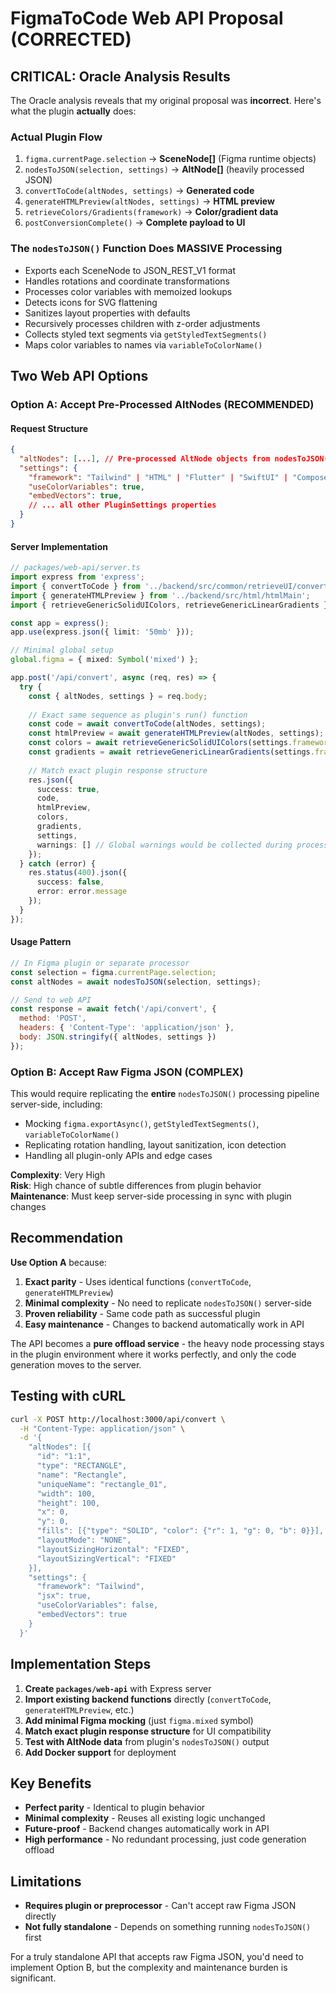 # FigmaToCode Web API Proposal (CORRECTED)

## CRITICAL: Oracle Analysis Results

The Oracle analysis reveals that my original proposal was **incorrect**. Here's what the plugin **actually** does:

### Actual Plugin Flow
1. `figma.currentPage.selection` → **SceneNode[]** (Figma runtime objects)
2. `nodesToJSON(selection, settings)` → **AltNode[]** (heavily processed JSON)
3. `convertToCode(altNodes, settings)` → **Generated code**
4. `generateHTMLPreview(altNodes, settings)` → **HTML preview** 
5. `retrieveColors/Gradients(framework)` → **Color/gradient data**
6. `postConversionComplete()` → **Complete payload to UI**

### The `nodesToJSON()` Function Does MASSIVE Processing
- Exports each SceneNode to JSON_REST_V1 format
- Handles rotations and coordinate transformations
- Processes color variables with memoized lookups  
- Detects icons for SVG flattening
- Sanitizes layout properties with defaults
- Recursively processes children with z-order adjustments
- Collects styled text segments via `getStyledTextSegments()`
- Maps color variables to names via `variableToColorName()`

## Two Web API Options

### Option A: Accept Pre-Processed AltNodes (RECOMMENDED)

#### Request Structure
```json
{
  "altNodes": [...], // Pre-processed AltNode objects from nodesToJSON()
  "settings": {
    "framework": "Tailwind" | "HTML" | "Flutter" | "SwiftUI" | "Compose",
    "useColorVariables": true,
    "embedVectors": true,
    // ... all other PluginSettings properties
  }
}
```

#### Server Implementation
```typescript
// packages/web-api/server.ts
import express from 'express';
import { convertToCode } from '../backend/src/common/retrieveUI/convertToCode';
import { generateHTMLPreview } from '../backend/src/html/htmlMain';
import { retrieveGenericSolidUIColors, retrieveGenericLinearGradients } from '../backend/src/common/retrieveUI/retrieveColors';

const app = express();
app.use(express.json({ limit: '50mb' }));

// Minimal global setup
global.figma = { mixed: Symbol('mixed') };

app.post('/api/convert', async (req, res) => {
  try {
    const { altNodes, settings } = req.body;
    
    // Exact same sequence as plugin's run() function
    const code = await convertToCode(altNodes, settings);
    const htmlPreview = await generateHTMLPreview(altNodes, settings);
    const colors = await retrieveGenericSolidUIColors(settings.framework);
    const gradients = await retrieveGenericLinearGradients(settings.framework);
    
    // Match exact plugin response structure
    res.json({
      success: true,
      code,
      htmlPreview,
      colors,
      gradients,
      settings,
      warnings: [] // Global warnings would be collected during processing
    });
  } catch (error) {
    res.status(400).json({
      success: false,
      error: error.message
    });
  }
});
```

#### Usage Pattern
```javascript
// In Figma plugin or separate processor
const selection = figma.currentPage.selection;
const altNodes = await nodesToJSON(selection, settings);

// Send to web API
const response = await fetch('/api/convert', {
  method: 'POST',
  headers: { 'Content-Type': 'application/json' },
  body: JSON.stringify({ altNodes, settings })
});
```

### Option B: Accept Raw Figma JSON (COMPLEX)

This would require replicating the **entire** `nodesToJSON()` processing pipeline server-side, including:
- Mocking `figma.exportAsync()`, `getStyledTextSegments()`, `variableToColorName()`  
- Replicating rotation handling, layout sanitization, icon detection
- Handling all plugin-only APIs and edge cases

**Complexity**: Very High  
**Risk**: High chance of subtle differences from plugin behavior  
**Maintenance**: Must keep server-side processing in sync with plugin changes

## Recommendation

**Use Option A** because:

1. **Exact parity** - Uses identical functions (`convertToCode`, `generateHTMLPreview`)
2. **Minimal complexity** - No need to replicate `nodesToJSON()` server-side
3. **Proven reliability** - Same code path as successful plugin
4. **Easy maintenance** - Changes to backend automatically work in API

The API becomes a **pure offload service** - the heavy node processing stays in the plugin environment where it works perfectly, and only the code generation moves to the server.

## Testing with cURL

```bash
curl -X POST http://localhost:3000/api/convert \
  -H "Content-Type: application/json" \
  -d '{
    "altNodes": [{
      "id": "1:1",
      "type": "RECTANGLE",
      "name": "Rectangle",
      "uniqueName": "rectangle_01",
      "width": 100,
      "height": 100,
      "x": 0,
      "y": 0,
      "fills": [{"type": "SOLID", "color": {"r": 1, "g": 0, "b": 0}}],
      "layoutMode": "NONE",
      "layoutSizingHorizontal": "FIXED",
      "layoutSizingVertical": "FIXED"
    }],
    "settings": {
      "framework": "Tailwind",
      "jsx": true,
      "useColorVariables": false,
      "embedVectors": true
    }
  }'
```

## Implementation Steps

1. **Create `packages/web-api`** with Express server
2. **Import existing backend functions** directly (`convertToCode`, `generateHTMLPreview`, etc.)
3. **Add minimal Figma mocking** (just `figma.mixed` symbol)
4. **Match exact plugin response structure** for UI compatibility
5. **Test with AltNode data** from plugin's `nodesToJSON()` output
6. **Add Docker support** for deployment

## Key Benefits

- **Perfect parity** - Identical to plugin behavior
- **Minimal complexity** - Reuses all existing logic unchanged
- **Future-proof** - Backend changes automatically work in API
- **High performance** - No redundant processing, just code generation offload

## Limitations

- **Requires plugin or preprocessor** - Can't accept raw Figma JSON directly
- **Not fully standalone** - Depends on something running `nodesToJSON()` first

For a truly standalone API that accepts raw Figma JSON, you'd need to implement Option B, but the complexity and maintenance burden is significant.
